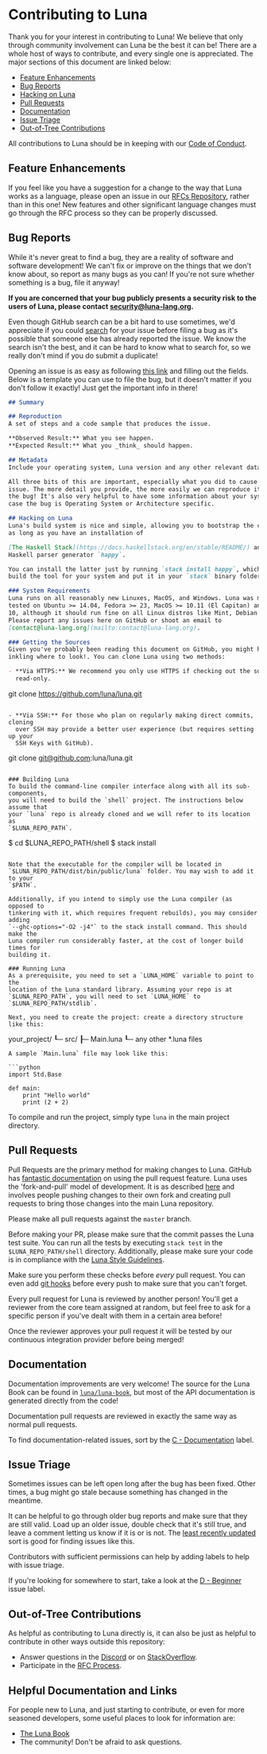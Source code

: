 # Contributing to Luna
Thank you for your interest in contributing to Luna! We believe that only 
through community involvement can Luna be the best it can be! There are a whole
host of ways to contribute, and every single one is appreciated. The major 
sections of this document are linked below: 

- [Feature Enhancements](#feature-enhancements)
- [Bug Reports](#bug-reports)
- [Hacking on Luna](#hacking-on-luna)
- [Pull Requests](#pull-requests)
- [Documentation](#documentation)
- [Issue Triage](#issue-triage)
- [Out-of-Tree Contributions](#out-of-tree-contributions)

All contributions to Luna should be in keeping with our 
[Code of Conduct](https://github.com/luna/luna/blob/CODE_OF_CONDUCT.md).

## Feature Enhancements
If you feel like you have a suggestion for a change to the way that Luna works
as a language, please open an issue in our 
[RFCs Repository](https://github.com/luna/luna-rfcs), rather than in this one!
New features and other significant language changes must go through the RFC 
process so they can be properly discussed.

## Bug Reports
While it's never great to find a bug, they are a reality of software and 
software development! We can't fix or improve on the things that we don't know
about, so report as many bugs as you can! If you're not sure whether something 
is a bug, file it anyway! 

**If you are concerned that your bug publicly presents a security risk to the
users of Luna, please contact 
[security@luna-lang.org](mailto:security@luna-lang.org).**

Even though GitHub search can be a bit hard to use sometimes, we'd appreciate if
you could 
[search](https://github.com/luna/luna/search?q=&type=Issues&utf8=%E2%9C%93) for 
your issue before filing a bug as it's possible that someone else has already
reported the issue. We know the search isn't the best, and it can be hard to 
know what to search for, so we really don't mind if you do submit a duplicate!

Opening an issue is as easy as following 
[this link](https://github.com/luna/luna/issues/new) and filling out the fields.
Below is a template you can use to file the bug, but it doesn't matter if you
don't follow it exactly! Just get the important info in there!

```md
## Summary

## Reproduction
A set of steps and a code sample that produces the issue.

**Observed Result:** What you see happen.
**Expected Result:** What you _think_ should happen.

## Metadata
Include your operating system, Luna version and any other relevant data.

All three bits of this are important, especially what you did to cause the 
issue. The more detail you provide, the more easily we can reproduce it and fix
the bug! It's also very helpful to have some information about your system, in
case the bug is Operating System or Architecture specific.

## Hacking on Luna
Luna's build system is nice and simple, allowing you to bootstrap the compiler
as long as you have an installation of 

[The Haskell Stack](https://docs.haskellstack.org/en/stable/README/) and the
Haskell parser generator `happy`. 

You can install the latter just by running `stack install happy`, which should
build the tool for your system and put it in your `stack` binary folder. 

### System Requirements
Luna runs on all reasonably new Linuxes, MacOS, and Windows. Luna was mostly 
tested on Ubuntu >= 14.04, Fedora >= 23, MacOS >= 10.11 (El Capitan) and Windows
10, although it should run fine on all Linux distros like Mint, Debian or Arch. 
Please report any issues here on GitHub or shoot an email to 
[contact@luna-lang.org](mailto:contact@luna-lang.org).

### Getting the Sources
Given you've probably been reading this document on GitHub, you might have an 
inkling where to look!. You can clone Luna using two methods:

- **Via HTTPS:** We recommend you only use HTTPS if checking out the sources as
  read-only. 

```
git clone https://github.com/luna/luna.git
```

- **Via SSH:** For those who plan on regularly making direct commits, cloning
  over SSH may provide a better user experience (but requires setting up your 
  SSH Keys with GitHub).

```
git clone git@github.com:luna/luna.git
```

### Building Luna
To build the command-line compiler interface along with all its sub-components, 
you will need to build the `shell` project. The instructions below assume that 
your `luna` repo is already cloned and we will refer to its location as 
`$LUNA_REPO_PATH`.

```
$ cd $LUNA_REPO_PATH/shell
$ stack install
```

Note that the executable for the compiler will be located in 
`$LUNA_REPO_PATH/dist/bin/public/luna` folder. You may wish to add it to your 
`$PATH`.

Additionally, if you intend to simply use the Luna compiler (as opposed to 
tinkering with it, which requires frequent rebuilds), you may consider adding 
`--ghc-options="-O2 -j4"` to the stack install command. This should make the 
Luna compiler run considerably faster, at the cost of longer build times for 
building it.

### Running Luna
As a prerequisite, you need to set a `LUNA_HOME` variable to point to the 
location of the Luna standard library. Assuming your repo is at 
`$LUNA_REPO_PATH`, you will need to set `LUNA_HOME` to `$LUNA_REPO_PATH/stdlib`.

Next, you need to create the project: create a directory structure like this:

```
your_project/
 ┖─ src/
    ┠─ Main.luna
    ┖─ any other *.luna files
```
A sample `Main.luna` file may look like this:

```python
import Std.Base

def main:
    print "Hello world"
    print (2 + 2)
```

To compile and run the project, simply type `luna` in the main project 
directory.

## Pull Requests
Pull Requests are the primary method for making changes to Luna. GitHub has 
[fantastic documentation](https://help.github.com/articles/about-pull-requests/)
on using the pull request feature. Luna uses the 'fork-and-pull' model of 
development. It is as described 
[here](https://help.github.com/articles/about-collaborative-development-models/)
and involves people pushing changes to their own fork and creating pull requests
to bring those changes into the main Luna repository.

Please make all pull requests against the `master` branch.

Before making your PR, please make sure that the commit passes the Luna test 
suite. You can run all the tests by executing `stack test` in the 
`$LUNA_REPO_PATH/shell` directory. Additionally, please make sure your code is
in compliance with the 
[Luna Style Guidelines](https://github.com/luna/luna/wiki/Haskell-code-style).

Make sure you perform these checks before _every_ pull request. You can even add
[git hooks](https://git-scm.com/book/en/v2/Customizing-Git-Git-Hooks) before 
every push to make sure that you can't forget. 

Every pull request for Luna is reviewed by another person! You'll get a 
reviewer from the core team assigned at random, but feel free to ask for a 
specific person if you've dealt with them in a certain area before! 

Once the reviewer approves your pull request it will be tested by our continuous
integration provider before being merged!

## Documentation
Documentation improvements are very welcome! The source for the Luna Book can be
found in [`luna/luna-book`](https://github.com/luna/luna-book), but most of the
API documentation is generated directly from the code! 

Documentation pull requests are reviewed in exactly the same way as normal pull
requests. 

To find documentation-related issues, sort by the 
[C - Documentation](https://github.com/luna/luna/issues?utf8=%E2%9C%93&q=is%3Aopen+label%3A%22C+-+Documentation%22+)
label.

## Issue Triage
Sometimes issues can be left open long after the bug has been fixed. Other 
times, a bug might go stale because something has changed in the meantime.

It can be helpful to go through older bug reports and make sure that they are 
still valid. Load up an older issue, double check that it's still true, and 
leave a comment letting us know if it is or is not. The 
[least recently updated](https://github.com/luna/luna/issues?q=is%3Aissue+is%3Aopen+sort%3Aupdated-asc) 
sort is good for finding issues like this.

Contributors with sufficient permissions can help by adding labels to help with
issue triage.

If you're looking for somewhere to start, take a look at the 
[D - Beginner](https://github.com/luna/luna/issues?utf8=%E2%9C%93&q=is%3Aopen+label%3A%22D+-+Beginner%22+)
issue label.

## Out-of-Tree Contributions
As helpful as contributing to Luna directly is, it can also be just as helpful
to contribute in other ways outside this repository:

- Answer questions in the [Discord](https://discordapp.com/invite/YFEZz3y) or
  on [StackOverflow](https://stackoverflow.com/questions/tagged/luna).
- Participate in the [RFC Process](https://github.com/luna/luna-rfcs).

## Helpful Documentation and Links
For people new to Luna, and just starting to contribute, or even for more 
seasoned developers, some useful places to look for information are:

- [The Luna Book](https://luna-lang.gitbooks.io/docs/)
- The community! Don't be afraid to ask questions.
